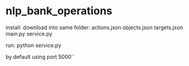 # nlp_bank_operations
install:
download into same folder:
  actions.json
  objects.json
  targets.json
  main.py
  service.py
  
run:
python service.py

by default using port 5000``